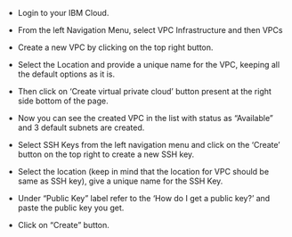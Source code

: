 ﻿- Login to your IBM Cloud.
- From the left Navigation Menu, select VPC Infrastructure and then VPCs

- Create a new VPC by clicking on the top right button.


- Select the Location and provide a unique name for the VPC, keeping all the default options as it is.
- Then click on ‘Create virtual private cloud’ button present at the right side bottom of the page.


- Now you can see the created VPC in the list with status as “Available” and 3 default subnets are created.


- Select SSH Keys from the left navigation menu and click on the ‘Create’ button on the top right to create a new SSH key.


- Select the location (keep in mind that the location for VPC should be same as SSH key), give a unique name for the SSH Key.

- Under “Public Key” label refer to the ‘How do I get a public key?’ and paste the public key you get. 
- Click on “Create” button.



